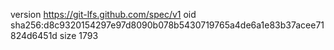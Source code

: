 version https://git-lfs.github.com/spec/v1
oid sha256:d8c9320154297e97d8090b078b5430719765a4de6a1e83b37acee71824d6451d
size 1793

